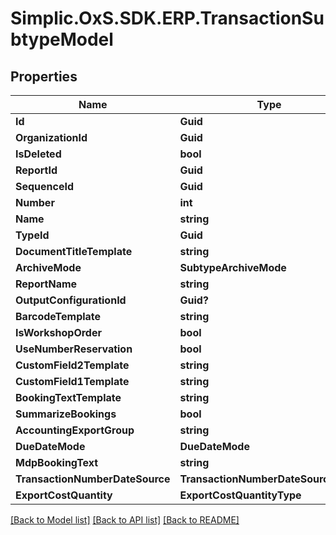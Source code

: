 # Simplic.OxS.SDK.ERP.TransactionSubtypeModel

## Properties

Name | Type | Description | Notes
------------ | ------------- | ------------- | -------------
**Id** | **Guid** |  | [optional] 
**OrganizationId** | **Guid** |  | [optional] 
**IsDeleted** | **bool** |  | [optional] 
**ReportId** | **Guid** |  | [optional] 
**SequenceId** | **Guid** |  | [optional] 
**Number** | **int** |  | [optional] 
**Name** | **string** |  | [optional] 
**TypeId** | **Guid** |  | [optional] 
**DocumentTitleTemplate** | **string** |  | [optional] 
**ArchiveMode** | **SubtypeArchiveMode** |  | [optional] 
**ReportName** | **string** |  | [optional] 
**OutputConfigurationId** | **Guid?** |  | [optional] 
**BarcodeTemplate** | **string** |  | [optional] 
**IsWorkshopOrder** | **bool** |  | [optional] 
**UseNumberReservation** | **bool** |  | [optional] 
**CustomField2Template** | **string** |  | [optional] 
**CustomField1Template** | **string** |  | [optional] 
**BookingTextTemplate** | **string** |  | [optional] 
**SummarizeBookings** | **bool** |  | [optional] 
**AccountingExportGroup** | **string** |  | [optional] 
**DueDateMode** | **DueDateMode** |  | [optional] 
**MdpBookingText** | **string** |  | [optional] 
**TransactionNumberDateSource** | **TransactionNumberDateSourceType** |  | [optional] 
**ExportCostQuantity** | **ExportCostQuantityType** |  | [optional] 

[[Back to Model list]](../README.md#documentation-for-models) [[Back to API list]](../README.md#documentation-for-api-endpoints) [[Back to README]](../README.md)


